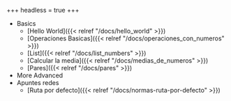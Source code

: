 +++
headless = true
+++

- Basics
  - [Hello World]({{< relref "/docs/hello_world" >}})
  - [Operaciones Basicas]({{< relref "/docs/operaciones_con_numeros" >}})
  - [List]({{< relref "/docs/list_numbers" >}})
  - [Calcular la media]({{< relref "/docs/medias_de_numeros" >}})
  - [Pares]({{< relref "/docs/pares" >}})
- More Advanced
- Apuntes redes
  - [Ruta por defecto]({{< relref "/docs/normas-ruta-por-defecto" >}})